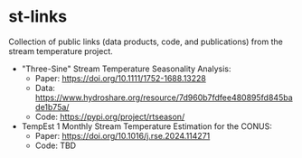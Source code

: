 # st-links
Collection of public links (data products, code, and publications) from the stream temperature project.

- "Three-Sine" Stream Temperature Seasonality Analysis:
  - Paper: https://doi.org/10.1111/1752-1688.13228
  - Data: https://www.hydroshare.org/resource/7d960b7fdfee480895fd845bade1b75a/​
  - Code: https://pypi.org/project/rtseason/​
- TempEst 1 Monthly Stream Temperature Estimation for the CONUS:
  - Paper: https://doi.org/10.1016/j.rse.2024.114271
  - Code: TBD
